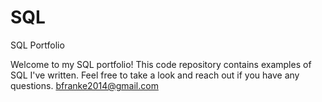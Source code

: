 # SQL
SQL Portfolio

Welcome to my SQL portfolio! This code repository contains examples of SQL I've written. Feel free to take a look and reach out if you have any questions.
bfranke2014@gmail.com
